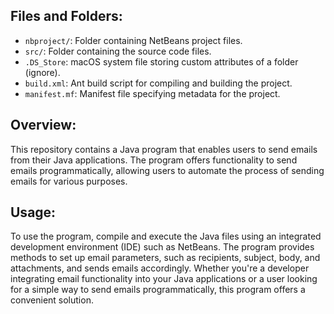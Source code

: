 ## Files and Folders:

- `nbproject/`: Folder containing NetBeans project files.
- `src/`: Folder containing the source code files.
- `.DS_Store`: macOS system file storing custom attributes of a folder (ignore).
- `build.xml`: Ant build script for compiling and building the project.
- `manifest.mf`: Manifest file specifying metadata for the project.

## Overview:

This repository contains a Java program that enables users to send emails from their Java applications. The program offers functionality to send emails programmatically, allowing users to automate the process of sending emails for various purposes.

## Usage:

To use the program, compile and execute the Java files using an integrated development environment (IDE) such as NetBeans. The program provides methods to set up email parameters, such as recipients, subject, body, and attachments, and sends emails accordingly. Whether you're a developer integrating email functionality into your Java applications or a user looking for a simple way to send emails programmatically, this program offers a convenient solution.

